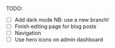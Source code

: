 TODO:
- [ ] Add dark mode NB: use a new branch!
- [ ] Finish editing page for blog posts
- [ ] Navigation
- [ ] Use hero icons on admin dashboard